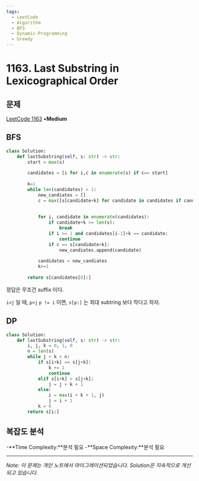```yaml
---
tags:
  - LeetCode
  - Algorithm
  - BFS
  - Dynamic-Programming
  - Greedy
---
```


# 1163. Last Substring in Lexicographical Order

## 문제

[LeetCode 1163](https://leetcode.com/problems/last-substring-in-lexicographical-order/) •**Medium**

## BFS

```python
class Solution:
    def lastSubstring(self, s: str) -> str:
        start = max(s)
        
        candidates = [i for i,c in enumerate(s) if c== start]
        
        k=1
        while len(candidates) > 1:
            new_candiates = []
            c = max([s[candidate+k] for candidate in candidates if candidate+k < len(s)])
            
            
            for i, candidate in enumerate(candidates):
                if candidate+k >= len(s):
                    break
                if i >= 1 and candidates[i-1]+k == candidate:
                    continue
                if c == s[candidate+k]:
                    new_candiates.append(candidate)
            
            candidates = new_candiates
            k+=1
        
        return s[candidates[0]:]
```

정답은 무조건 suffix 이다.

`i<j` 일 때, `p<j` `p != i` 이면, `s[p:]` 는 최대 subtring 보다 작다고 하자.

## DP

```python
class Solution:
    def lastSubstring(self, s: str) -> str:
        i, j, k = 0, 1, 0
        n = len(s)
        while j + k < n:
            if s[i+k] == s[j+k]:
                k += 1
                continue
            elif s[i+k] > s[j+k]:
                j = j + k + 1
            else:
                i = max(i + k + 1, j)
                j = i + 1
            k = 0
        return s[i:]
```

## 복잡도 분석

-**Time Complexity:**분석 필요
-**Space Complexity:**분석 필요

---

*Note: 이 문제는 개인 노트에서 마이그레이션되었습니다. Solution은 지속적으로 개선되고 있습니다.*
